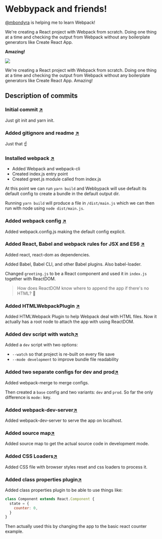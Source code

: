 # Webbypack and friends!
[@mbondyra](https://github.com/mbondyra) is helping me to learn Webpack!

We're creating a React project with Webpack from scratch. Doing one thing at a time and checking the output from Webpack without any boilerplate generators like Create React App. 

**Amazing!**

![](https://i.redd.it/74p4abo7wi721.png)

We're creating a React project with Webpack from scratch. Doing one thing at a time and checking the output from Webpack without any boilerplate generators like Create React App. Amazing!

## Description of commits

### Initial commit [↗](https://github.com/anabellaspinelli/webbypack-and-friends/commit/1cbc8e5872a01018737b932a1eb672c039a05da9)

Just git init and yarn init.

### Added gitignore and readme [↗](https://github.com/anabellaspinelli/webbypack-and-friends/commit/abb3dacc20fe7988e5ca73d266c7edec000be270)

Just that ☝️

### Installed webpack [↗](https://github.com/anabellaspinelli/webbypack-and-friends/commit/d16a1daabbfef579ae231d5049b23a6f8ee4f471)

- Added Webpack and webpack-cli
- Created index.js entry point
- Created greet.js module called from index.js

At this point we can run `yarn build` and Webbypack will use default its default config to create a bundle in the default output dir.

Running `yarn build` will produce a file in `/dist/main.js` which we can then run with node using `node dist/main.js`.

### Added webpack config [↗](https://github.com/anabellaspinelli/webbypack-and-friends/commit/3fc21fddc0d2ea38a27a9391509b13bbaf440ae0)

Added webpack.config.js making the default config explicit.

### Added React, Babel and webpack rules for JSX and ES6 [↗](https://github.com/anabellaspinelli/webbypack-and-friends/commit/58e6d66566e5f1426a7d8f5cbd141ed1c59bd128)

Added react, react-dom as dependencies.

Added Babel, Babel CLI, and other Babel plugins. Also babel-loader.

Changed `greeting.js` to be a React component and used it in `index.js` together with ReactDOM.

> How does ReactDOM know where to append the app if there's no HTML? 🤔

### Added HTMLWebpackPlugin [↗](https://github.com/anabellaspinelli/webbypack-and-friends/commit/d34fe1f40f87604b5f0d5fc924b0f78e1689bf9c)

Added HTMLWebpack Plugin to help Webpack deal with HTML files. Now it actually has a root node to attach the app with using ReactDOM.

### Added dev script with watch[↗](https://github.com/anabellaspinelli/webbypack-and-friends/commit/80c06805875098951bebf92dff80bc34a0ad26a4)

Added a `dev` script with two options:

- `--watch` so that project is re-built on every file save
- `--mode development` to improve bundle file readability

### Added two separate configs for dev and prod[↗](https://github.com/anabellaspinelli/webbypack-and-friends/commit/e9d48279914b10ee38619dd745b3404dfd30596a)

Added webpack-merge to merge configs.

Then created a `base` config and two variants: `dev` and `prod`. So far the only difference is `mode:` key.

### Added webpack-dev-server[↗](https://github.com/anabellaspinelli/webbypack-and-friends/commit/263f28bc3ab7653396ac02f78cd593c44e3d5c1e)

Added webpack-dev-server to serve the app on localhost.

### Added source map[↗](https://github.com/anabellaspinelli/webbypack-and-friends/commit/263f28bc3ab7653396ac02f78cd593c44e3d5c1e)

Added source map to get the actual source code in development mode.

### Added CSS Loaders[↗](https://github.com/anabellaspinelli/webbypack-and-friends/commit/f4d182b6fa02d8fe30b424df288f13f52e1cc17d)

Added CSS file with browser styles reset and css loaders to process it.

### Added class properties plugin[↗](https://github.com/anabellaspinelli/webbypack-and-friends/commit/f6f1c3764e29f90c0c17a126a63a86e0e18a9da8)

Added class properties plugin to be able to use things like:

```js
class Component extends React.Component {
  state = {
    counter: 0,
  }
}
```

Then actually used this by changing the app to the basic react counter example.
